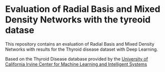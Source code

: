 # Evaluation of Radial Basis and Mixed Density Networks with the tyreoid datase 
This repository contains an evaluation of Radial Basis and Mixed Density Networks with results for the Thyroid disease dataset with Deep Learning.

Based on the Thyroid Disease database provided by the [University of California Irvine Center for Machine Learning and Intelligent Systems](https://archive.ics.uci.edu/ml/datasets/Thyroid+Disease)
